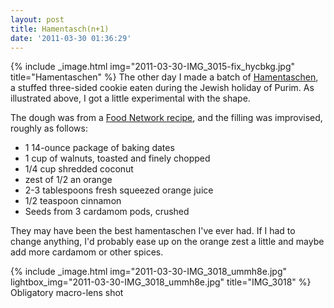 ```yaml
---
layout: post
title: Hamentasch(n+1)
date: '2011-03-30 01:36:29'
---
```



{% include _image.html img="2011-03-30-IMG_3015-fix_hycbkg.jpg" title="Hamentaschen"  %}
The other day I made a batch of [Hamentaschen](http://en.wikipedia.org/wiki/Hamantash), a stuffed three-sided cookie eaten during the Jewish holiday of Purim. As illustrated above, I got a little experimental with the shape.

The dough was from a [Food Network recipe](http://www.foodnetwork.com/recipes/gale-gand/hamentaschen-recipe/index.html), and the filling was improvised, roughly as follows:

- 1 14-ounce package of baking dates
- 1 cup of walnuts, toasted and finely chopped
- 1/4 cup shredded coconut
- zest of 1/2 an orange
- 2-3 tablespoons fresh squeezed orange juice
- 1/2 teaspoon cinnamon
- Seeds from 3 cardamom pods, crushed

They may have been the best hamentaschen I've ever had. If I had to change anything, I'd probably ease up on the orange zest a little and maybe add more cardamom or other spices.

{% include _image.html img="2011-03-30-IMG_3018_ummh8e.jpg" lightbox_img="2011-03-30-IMG_3018_ummh8e.jpg" title="IMG_3018"  %}
Obligatory macro-lens shot

 

 


